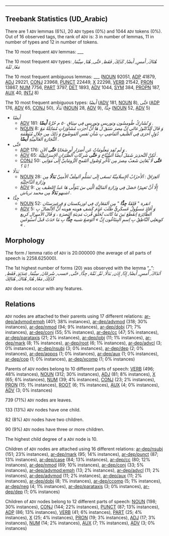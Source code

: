 

--------------------------------------------------------------------------------

## Treebank Statistics (UD_Arabic)

There are 1 `ADV` lemmas (6%), 20 `ADV` types (0%) and 1044 `ADV` tokens (0%).
Out of 16 observed tags, the rank of `ADV` is: 3 in number of lemmas, 11 in number of types and 12 in number of tokens.

The 10 most frequent `ADV` lemmas: ___

The 10 most frequent `ADV` types:  _هُنَاكَ, أَمسِ, أَيضًا, كَذٰلِكَ, فَقَط, حَتَّى, هُنَا, سِيَّمَا, مَعًا, ثَمَّةَ_

The 10 most frequent ambiguous lemmas: ___ ([NOUN]() 92051, [ADP]() 41879, [ADJ]() 29221, [CONJ]() 23968, [PUNCT]() 22449, [X]() 22298, [VERB]() 21542, [PRON]() 13867, [NUM]() 7756, [PART]() 3797, [DET]() 1893, [ADV]() 1044, [SYM]() 384, [PROPN]() 187, [AUX]() 40, [INTJ]() 8)

The 10 most frequent ambiguous types:  _أَيضًا_ ([ADV]() 181, [NOUN]() 8), _حَتَّى_ ([ADP]() 176, [ADV]() 65, [CONJ]() 50), _بَدَلًا_ ([NOUN]() 28, [ADV]() 9), _جِدًّا_ ([NOUN]() 52, [ADV]() 5)


* _أَيضًا_
  * [ADV]() 181: _وَ تُشَارِكُ طُومسُون وتوريس وتوريس فِي سِبَاقِ ٥٠ م حُرَّةً <b>أَيضًا</b> ._
  * [NOUN]() 8: _وَ قَالَ اَلدُّكتُورُ غالي إِنَّ مِصرَ سَبَقَ لَ هَا أَنَّ أَجرَت مُشَاوَرَاتٍ مُمَاثِلَةً مَعَ دُوَلٍ أُخرَى فِي اَلصَّيفِ اَلمَاضِي بِ شَأنِ نَفسِ اَلمَوضُوعِ وَ ذٰلِكَ مِن خِلَالِ مُنَظَّمَةِ اَلتِّجَارَةِ اَلعَالَمِيَّةِ <b>أَيضًا</b> ._
* _حَتَّى_
  * [ADP]() 176: _وَ لَم تُفِد مَعلُومَاتٌ عَن أَضرَارٍ أَو ضَحَايَا <b>حَتَّى</b> اَلآنِ ._
  * [ADV]() 65: _لٰكِنَّ اَلتَّحذِيرَ شَمَلَ أَيضًا اَلسُّيَّاحَ وَ <b>حَتَّى</b> شَرِكَاتِ اَلطَّيَرَانِ اَلإِسرَائِيلِيَّةَ ._
  * [CONJ]() 50: _<b>حَتَّى</b> لَا يُعَانِيَ شَعبُ مِصرَ مِن تَأَخُّرِ وُصُولِ اَلقَمحِ اَلرُّومَانِيِّ إِلَى مَوَانِي نَا ؟ !_
* _بَدَلًا_
  * [NOUN]() 28: _اَلعِرَاقُ : اَلأَحزَابُ اَلإِسلَامِيَّةُ تَسعَى إِلَى تَسَلُّمِ اَلمِلَفِّ اَلأَمنِيِّ <b>بَدَلًا</b> مِن وِزَارَةِ اَلدَّاخِلِيَّةِ_
  * [ADV]() 9: _إِلَّا أَنَّ تَغيِيرًا حَصَلَ فِي وِزَارَةِ اَلمَالِيَّةِ اَلَّتِي سَ يَتَوَلَّى هَا عَبدُ اللطيف بِن اشنهو <b>بَدَلًا</b> مِن محمد ترباش ._
* _جِدًّا_
  * [NOUN]() 52: _انقرة " قَلِقَةٌ <b>جِدًّا</b> " مِن اَلمَعَارِكِ فِي اوزبكستان وَ قِرغِيزستَان_
  * [ADV]() 5: _وَ أَفَادَ مَسؤُولٌ عَسكَرِيٌّ طَلَبَ عَدَمَ كَشفِ هويته هويته أَنَّ اَلِاتِّصَالَ بِ اَلطَّائِرَةِ اِنقَطَعَ بَينَ مَا كَانَت تُحَلِّق قُربَ مَدِينَةِ اَلبَصرَةِ ، وَ قَالَ الأميرال كرِيغ كوِيغلِي اَلنَّاطِقُ بِ اِسمِ اَلبِنتَاغُون إِنَّ » اَلوَضعَ شبيه <b>جِدًّا</b> بِ مَا حَدَثَ قَبلَ أُسبُوعَينِ « ._

## Morphology

The form / lemma ratio of `ADV` is 20.000000 (the average of all parts of speech is 2258.625000).

The 1st highest number of forms (20) was observed with the lemma “_”: _آنَذَاكَ, أَمسِ, أَيضًا, إِذًا, إِذَن, بَدَلًا, ثَمَّ, ثَمَّةَ, جِدًّا, حَتَّى, حَسب, سُرعَانَ, سِيَّمَا, عِندَئِذٍ, فَقَط, كَذٰلِكَ, مَعًا, هُنَا, هُنَاكَ, هُنَالِكَ_

`ADV` does not occur with any features.


## Relations

`ADV` nodes are attached to their parents using 17 different relations: [ar-dep/advmod:emph]() (401; 38% instances), [ar-dep/advmod]() (318; 30% instances), [ar-dep/nmod]() (94; 9% instances), [ar-dep/dobj]() (71; 7% instances), [ar-dep/conj]() (55; 5% instances), [ar-dep/cc]() (47; 5% instances), [ar-dep/parataxis]() (21; 2% instances), [ar-dep/iobj]() (11; 1% instances), [ar-dep/mark]() (8; 1% instances), [ar-dep/root]() (6; 1% instances), [ar-dep/advcl]() (3; 0% instances), [ar-dep/nsubj]() (3; 0% instances), [ar-dep/dep]() (2; 0% instances), [ar-dep/appos]() (1; 0% instances), [ar-dep/aux]() (1; 0% instances), [ar-dep/cop]() (1; 0% instances), [ar-dep/xcomp]() (1; 0% instances)

Parents of `ADV` nodes belong to 10 different parts of speech: [VERB]() (496; 48% instances), [NOUN]() (312; 30% instances), [ADJ]() (81; 8% instances), [X]() (65; 6% instances), [NUM]() (39; 4% instances), [CONJ]() (23; 2% instances), [PRON]() (15; 1% instances), [ROOT]() (6; 1% instances), [AUX]() (4; 0% instances), [ADV]() (3; 0% instances)

739 (71%) `ADV` nodes are leaves.

133 (13%) `ADV` nodes have one child.

82 (8%) `ADV` nodes have two children.

90 (9%) `ADV` nodes have three or more children.

The highest child degree of a `ADV` node is 10.

Children of `ADV` nodes are attached using 16 different relations: [ar-dep/nsubj]() (151; 23% instances), [ar-dep/mark]() (95; 14% instances), [ar-dep/punct]() (87; 13% instances), [ar-dep/case]() (84; 13% instances), [ar-dep/cc]() (80; 12% instances), [ar-dep/nmod]() (69; 10% instances), [ar-dep/conj]() (33; 5% instances), [ar-dep/advmod:emph]() (13; 2% instances), [ar-dep/advcl]() (11; 2% instances), [ar-dep/advmod]() (11; 2% instances), [ar-dep/aux]() (11; 2% instances), [ar-dep/dobj]() (8; 1% instances), [ar-dep/ccomp]() (5; 1% instances), [ar-dep/neg]() (4; 1% instances), [ar-dep/parataxis]() (3; 0% instances), [ar-dep/dep]() (1; 0% instances)

Children of `ADV` nodes belong to 12 different parts of speech: [NOUN]() (198; 30% instances), [CONJ]() (144; 22% instances), [PUNCT]() (87; 13% instances), [ADP]() (86; 13% instances), [VERB]() (41; 6% instances), [PART]() (25; 4% instances), [X]() (25; 4% instances), [PRON]() (19; 3% instances), [ADJ]() (17; 3% instances), [NUM]() (14; 2% instances), [AUX]() (7; 1% instances), [ADV]() (3; 0% instances)

